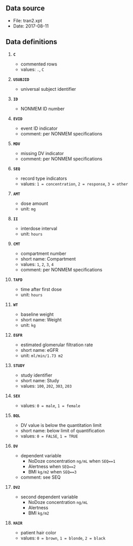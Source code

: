 Data source
-----------

-   File: tran2.xpt
-   Date: 2017-08-11

Data definitions
----------------

1.  **`C`**
    -   commented rows
    -   values: `.`, `C`

2.  **`USUBJID`**
    -   universal subject identifier

3.  **`ID`**
    -   NONMEM ID number

4.  **`EVID`**
    -   event ID indicator
    -   comment: per NONMEM specifications

5.  **`MDV`**
    -   missing DV indicator
    -   comment: per NONMEM specifications

6.  **`SEQ`**
    -   record type indicators
    -   values: `1 = concentration`, `2 = response`, `3 = other`

7.  **`AMT`**
    -   dose amount
    -   unit: `mg`

8.  **`II`**
    -   interdose interval
    -   unit: `hours`

9.  **`CMT`**
    -   compartment number
    -   short name: Compartment
    -   values: `1`, `2`, `3`, `4`
    -   comment: per NONMEM specifications

10. **`TAFD`**
    -   time after first dose
    -   unit: `hours`

11. **`WT`**
    -   baseline weight
    -   short name: Weight
    -   unit: `kg`

12. **`EGFR`**
    -   estimated glomerular filtration rate
    -   short name: eGFR
    -   unit: `ml/min/1.73 m2`

13. **`STUDY`**
    -   study identifier
    -   short name: Study
    -   values: `100`, `202`, `303`, `203`

14. **`SEX`**
    -   values: `0 = male`, `1 = female`

15. **`BQL`**
    -   DV value is below the quantitation limit
    -   short name: below limit of quantification
    -   values: `0 = FALSE`, `1 = TRUE`

16. **`DV`**
    -   dependent variable
        -   NoDoze concentration `ng/mL` when `SEQ==1`
        -   Alertness when `SEQ==2`
        -   BMI `kg/m2` when `SEQ==3`
    -   comment: see SEQ

17. **`DV2`**
    -   second dependent variable
        -   NoDoze concentration `ng/mL`
        -   Alertness
        -   BMI `kg/m2`

18. **`HAIR`**
    -   patient hair color
    -   values: `0 = brown`, `1 = blonde`, `2 = black`
